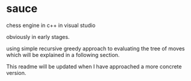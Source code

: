 # sauce
chess engine in c++ in visual studio


obviously in early stages. 

using simple recursive greedy approach to evaluating the tree of moves which will be explained in a following section.

This readme will be updated when I have approached a more concrete version. 

